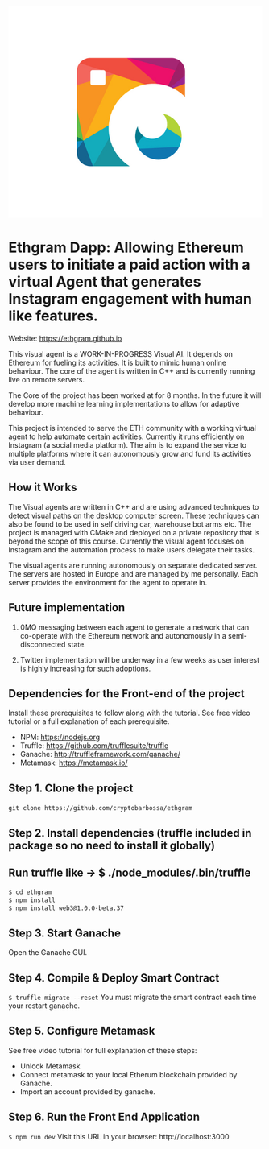 <p align="center">
  <img src="ethgram.jpg">
</p>

# Ethgram Dapp: Allowing Ethereum users to initiate a paid action with a virtual Agent that generates Instagram engagement with human like features.

Website: https://ethgram.github.io

This visual agent is a WORK-IN-PROGRESS Visual AI. It depends on Ethereum for fueling its activities. It is built to mimic human online behaviour.
The core of the agent is written in C++ and is currently running live on remote servers.

The Core of the project has been worked at for 8 months. In the future it will develop more machine learning implementations to allow for adaptive behaviour.

This project is intended to serve the ETH community with a working virtual agent to help automate certain activities. Currently it runs efficiently on Instagram (a social media platform). The aim is to expand the service to multiple platforms where it can autonomously grow and fund its activities via user demand.

## How it Works

The Visual agents are written in C++ and are using advanced techniques to detect visual paths on the desktop computer screen. These techniques can also be found to be used in self driving car, warehouse bot arms etc.
The project is managed with CMake and deployed on a private repository that is beyond the scope of this course.
Currently the visual agent focuses on Instagram and the automation process to make users delegate their tasks.

The visual agents are running autonomously on separate dedicated server. The servers are hosted in Europe and are managed by me personally. Each server provides the environment for the agent to operate in.

## Future implementation

1. 0MQ messaging between each agent to generate a network that can co-operate with the Ethereum network and autonomously in a semi-disconnected state.

2. Twitter implementation will be underway in a few weeks as user interest is highly increasing for such adoptions.

## Dependencies for the Front-end of the project

Install these prerequisites to follow along with the tutorial. See free video tutorial or a full explanation of each prerequisite.

- NPM: https://nodejs.org
- Truffle: https://github.com/trufflesuite/truffle
- Ganache: http://truffleframework.com/ganache/
- Metamask: https://metamask.io/

## Step 1. Clone the project

`git clone https://github.com/cryptobarbossa/ethgram`

## Step 2. Install dependencies (truffle included in package so no need to install it globally)

## Run truffle like -> \$ ./node_modules/.bin/truffle

```
$ cd ethgram
$ npm install
$ npm install web3@1.0.0-beta.37
```

## Step 3. Start Ganache

Open the Ganache GUI.

## Step 4. Compile & Deploy Smart Contract

`$ truffle migrate --reset`
You must migrate the smart contract each time your restart ganache.

## Step 5. Configure Metamask

See free video tutorial for full explanation of these steps:

- Unlock Metamask
- Connect metamask to your local Etherum blockchain provided by Ganache.
- Import an account provided by ganache.

## Step 6. Run the Front End Application

`$ npm run dev`
Visit this URL in your browser: http://localhost:3000
